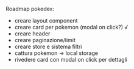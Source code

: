 Roadmap pokedex:
- creare layout component
- creare card per pokemon (modal on click?) √
- creare header
- creare paginazione/limit
- creare store e sistema filtri
- cattura pokemon -> local storage
- rivedere card con modal on click per dettagli
